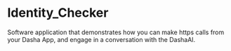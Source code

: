 # Identity_Checker

Software application that demonstrates how you can make https calls from your Dasha App, and engage in a conversation with the DashaAI. 

